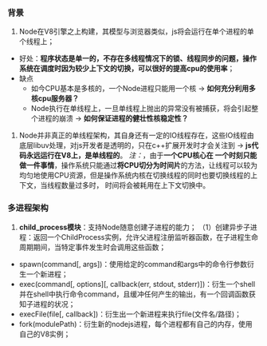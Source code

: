 ### 背景

1. Node在V8引擎之上构建，其模型与浏览器类似，js将会运行在单个进程的单个线程上；

- 好处：**程序状态是单一的，不存在多线程情况下的锁、线程同步的问题，操作系统在调度时因为较少上下文的切换，可以很好的提高cpu的使用率**；
- 缺点
  - 如今CPU基本是多核的，一个Node进程只能用一个核 -> **如何充分利用多核cpu服务器？**
  - Node执行在单线程上，一旦单线程上抛出的异常没有被捕获，将会引起整个进程的崩溃 -> **如何保证进程的健壮性核稳定性？**

1. Node并非真正的单线程架构，其自身还有一定的IO线程存在，这些IO线程由底层libuv处理，对js开发者是透明的，只在c++扩展开发时才会关注到 -> **js代码永远运行在V8上，是单线程的**。
    *注：*，由于**一个CPU核心在 一个时刻只能做一件事情**，操作系统只能通过**将CPU切分为时间片**的方法，让线程可以较为均匀地使用CPU资源，但是操作系统内核在切换线程的同时也要切换线程的上下文，当线程数量过多时， 时间将会被耗用在上下文切换中。

### 多进程架构

1. **child_process模块**：支持Node随意创建子进程的能力；
    （1）创建异步子进程：返回一个ChildProcess实例，允许父进程注册监听器函数，在子进程生命周期期间，当特定事件发生时会调用这些函数；

- spawn(command[, args])：使用给定的command和args中的命令行参数衍生一个新进程；
- exec(command[, options][, callback(err, stdout, stderr)])：衍生一个shell并在shell中执行命令command，且缓冲任何产生的输出，有一个回调函数获知子进程的状况；
- execFile(file[, callback])：衍生出一个新进程来执行file(文件名/路径)；
- fork(modulePath)：衍生新的nodejs进程，每个进程都有自己的内存，使用自己的V8实例；

